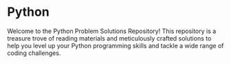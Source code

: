 # Python
Welcome to the Python Problem Solutions Repository! This repository is a treasure trove of reading materials and meticulously crafted solutions to help you level up your Python programming skills and tackle a wide range of coding challenges.
